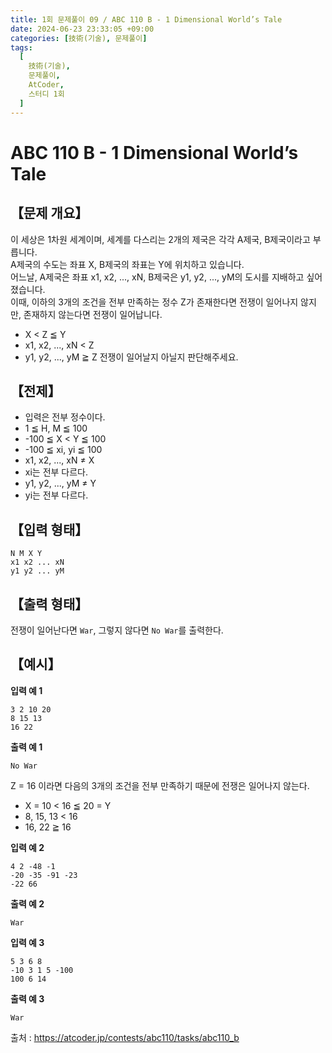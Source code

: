 ```yaml
---
title: 1회 문제풀이 09 / ABC 110 B - 1 Dimensional World’s Tale
date: 2024-06-23 23:33:05 +09:00
categories: [技術(기술), 문제풀이]
tags:
  [
    技術(기술),
    문제풀이,
    AtCoder,
    스터디 1회
  ]
---
```

# ABC 110 B - 1 Dimensional World’s Tale
## 【문제 개요】
이 세상은 1차원 세계이며, 세계를 다스리는 2개의 제국은 각각 A제국, B제국이라고 부릅니다.<br>
A제국의 수도는 좌표 X, B제국의 좌표는 Y에 위치하고 있습니다.<br>
어느날, A제국은 좌표 x1, x2, ..., xN, B제국은 y1, y2, ..., yM의 도시를 지배하고 싶어졌습니다.<br>
이때, 이하의 3개의 조건을 전부 만족하는 정수 Z가 존재한다면 전쟁이 일어나지 않지만, 존재하지 않는다면 전쟁이 일어납니다.
- X < Z ≦ Y
- x1, x2, ..., xN < Z
- y1, y2, ..., yM ≧ Z
전쟁이 일어날지 아닐지 판단해주세요.

## 【전제】
- 입력은 전부 정수이다.
- 1 ≦ H, M ≦ 100
- -100 ≦ X < Y ≦ 100
- -100 ≦ xi, yi ≦ 100
- x1, x2, ..., xN ≠ X
- xi는 전부 다르다.
- y1, y2, ..., yM ≠ Y
- yi는 전부 다르다.

## 【입력 형태】
```
N M X Y
x1 x2 ... xN
y1 y2 ... yM
```

## 【출력 형태】
전쟁이 일어난다면 `War`, 그렇지 않다면 `No War`를 출력한다.

## 【예시】

**입력 예 1**

```
3 2 10 20
8 15 13
16 22
```

**출력 예 1**

```
No War
```
Z = 16 이라면 다음의 3개의 조건을 전부 만족하기 때문에 전쟁은 일어나지 않는다.
- X = 10 < 16 ≦ 20 = Y
- 8, 15, 13 < 16
- 16, 22 ≧ 16

**입력 예 2**

```
4 2 -48 -1
-20 -35 -91 -23
-22 66
```

**출력 예 2**

```
War
```

**입력 예 3**

```
5 3 6 8
-10 3 1 5 -100
100 6 14
```

**출력 예 3**

```
War
```

출처 : <a href="https://atcoder.jp/contests/abc110/tasks/abc110_b">https://atcoder.jp/contests/abc110/tasks/abc110_b</a> 